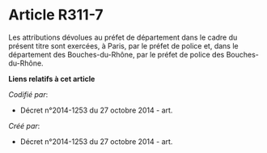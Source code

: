 # Article R311-7

Les attributions dévolues au préfet de département dans le cadre du présent titre sont exercées, à Paris, par le préfet de
police et, dans le département des Bouches-du-Rhône, par le préfet de police des Bouches-du-Rhône.

**Liens relatifs à cet article**

_Codifié par_:

  - Décret n°2014-1253 du 27 octobre 2014 - art.

_Créé par_:

  - Décret n°2014-1253 du 27 octobre 2014 - art.
